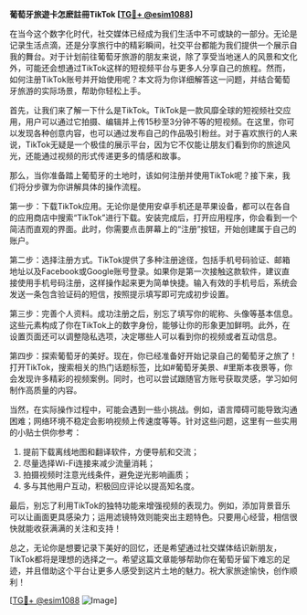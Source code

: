 **葡萄牙旅遊卡怎麽註冊TikTok [[TG💪+ @esim1088](https://t.me/s/esim1088)]**

在当今这个数字化时代，社交媒体已经成为我们生活中不可或缺的一部分。无论是记录生活点滴，还是分享旅行中的精彩瞬间，社交平台都能为我们提供一个展示自我的舞台。对于计划前往葡萄牙旅游的朋友来说，除了享受当地迷人的风景和文化外，可能还会想通过TikTok这样的短视频平台与更多人分享自己的旅程。然而，如何注册TikTok账号并开始使用呢？本文将为你详细解答这一问题，并结合葡萄牙旅游的实际场景，帮助你轻松上手。

首先，让我们来了解一下什么是TikTok。TikTok是一款风靡全球的短视频社交应用，用户可以通过它拍摄、编辑并上传15秒至3分钟不等的短视频。在这里，你可以发现各种创意内容，也可以通过发布自己的作品吸引粉丝。对于喜欢旅行的人来说，TikTok无疑是一个极佳的展示平台，因为它不仅能让朋友们看到你的旅途风光，还能通过视频的形式传递更多的情感和故事。

那么，当你准备踏上葡萄牙的土地时，该如何注册并使用TikTok呢？接下来，我们将分步骤为你讲解具体的操作流程。

第一步：下载TikTok应用。无论你是使用安卓手机还是苹果设备，都可以在各自的应用商店中搜索“TikTok”进行下载。安装完成后，打开应用程序，你会看到一个简洁而直观的界面。此时，你需要点击屏幕上的“注册”按钮，开始创建属于自己的账户。

第二步：选择注册方式。TikTok提供了多种注册途径，包括手机号码验证、邮箱地址以及Facebook或Google账号登录。如果你是第一次接触这款软件，建议直接使用手机号码注册，这样操作起来更为简单快捷。输入有效的手机号后，系统会发送一条包含验证码的短信，按照提示填写即可完成初步设置。

第三步：完善个人资料。成功注册之后，别忘了填写你的昵称、头像等基本信息。这些元素构成了你在TikTok上的数字身份，能够让你的形象更加鲜明。此外，在设置页面还可以调整隐私选项，决定哪些人可以看到你的视频或者互动信息。

第四步：探索葡萄牙的美好。现在，你已经准备好开始记录自己的葡萄牙之旅了！打开TikTok，搜索相关的热门话题标签，比如#葡萄牙美景、#里斯本夜景等，你会发现许多精彩的视频案例。同时，也可以尝试跟随官方账号获取灵感，学习如何制作高质量的内容。

当然，在实际操作过程中，可能会遇到一些小挑战。例如，语言障碍可能导致沟通困难；网络环境不稳定会影响视频上传速度等等。针对这些问题，这里有一些实用的小贴士供你参考：

1. 提前下载离线地图和翻译软件，方便导航和交流；
2. 尽量选择Wi-Fi连接来减少流量消耗；
3. 拍摄视频时注意光线条件，避免逆光影响画质；
4. 多与其他用户互动，积极回应评论以提高知名度。

最后，别忘了利用TikTok的独特功能来增强视频的表现力。例如，添加背景音乐可以让画面更具感染力；运用滤镜特效则能突出主题特色。只要用心经营，相信很快就能收获满满的关注和支持！

总之，无论你是想要记录下美好的回忆，还是希望通过社交媒体结识新朋友，TikTok都将是理想的选择之一。希望这篇文章能够帮助你在葡萄牙留下难忘的足迹，并且借助这个平台让更多人感受到这片土地的魅力。祝大家旅途愉快，创作顺利！

[[TG💪+ @esim1088](https://t.me/s/esim1088) ![Image](https://i.postimg.cc/4NQfJmqS/Snipaste-2025-05-13-00-14-12.png)]